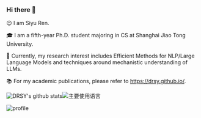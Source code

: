 ### Hi there 👋

😉 I am Siyu Ren.

🎓 I am a fifth-year Ph.D. student majoring in CS at Shanghai Jiao Tong University. 

🔎 Currently, my research interest includes Efficient Methods for NLP/Large Language Models and techniques around mechanistic understanding of LLMs.

📚 For my academic publications, please refer to https://drsy.github.io/.

![DRSY's github stats](https://github-readme-stats.vercel.app/api?username=DRSY&hide_title=false&hide_border=true&show_icons=true&include_all_commits=true&line_height=20&bg_color=0,EC6C6C,FFD479,FFFC79,73FA79&theme=graywhite&locale=cn)![主要使用语言](https://github-readme-stats.vercel.app/api/top-langs/?username=DRSY&hide_title=false&hide_border=true&layout=compact&bg_color=0,73FA79,73FDFF,D783FF&theme=graywhite&locale=cn)

![profile](https://github-profile-trophy.vercel.app/?username=DRSY&theme=algolia&column=8)
